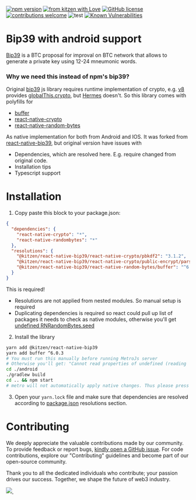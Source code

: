 [![npm version](https://img.shields.io/npm/v/@kitzen/react-native-bip39.svg)](https://www.npmjs.com/package/@kitzen/react-native-bip39) [![from kitzen with Love](https://img.shields.io/badge/from%20kitzen%20with-%F0%9F%A4%8D-red)](https://kitzen.io/) [![GitHub license](https://img.shields.io/badge/license-MIT-blue.svg)](https://github.com/kitzen-io/bip39-react-native/blob/master/LICENSE) [![contributions welcome](https://img.shields.io/badge/contributions-welcome-brightgreen.svg?style=flat)](https://github.com/akoidan/spainter/issues/new)  ![test](https://github.com/kitzen-io/bip39-react-native/workflows/build-publish/badge.svg) [![Known Vulnerabilities](https://snyk.io/test/github/kitzen-io/react-native-bip39/badge.svg)](https://snyk.io/test/github/kitzen-io/react-native-bip39)

# Bip39 with android support
[Bip39](https://github.com/bitcoin/bips/blob/master/bip-0039.mediawiki) is a BTC proposal for improval on BTC network that allows to generate a private key using 12-24 mneumonic words.

### Why we need this instead of npm's bip39?
Original [bip39](https://github.com/bitcoinjs/bip39) js library requires runtime implementation of crypto, e.g. [v8](https://v8.dev/) provides [globalThis.crypto](https://developer.mozilla.org/en-US/docs/Web/API/crypto_property), but [Hermes](https://reactnative.dev/docs/hermes) doesn't.
So this library comes with polyfills for
 - [buffer](https://developer.mozilla.org/en-US/docs/Glossary/Buffer)
 - [react-native-crypto](https://www.npmjs.com/package/react-native-crypto)
 - [react-native-random-bytes](https://www.npmjs.com/package/react-native-randombytes)

As native implementation for both from Android and IOS.
It was forked from [react-native-bip39](https://github.com/valora-inc/react-native-bip39), but original version have issues with
 - Dependencies, which are resolved here. E.g. require changed from original code.
 - Installation tips
 - Typescript support

# Installation
1. Copy paste this block to your package.json:
```json
{  
  "dependencies": {
    "react-native-crypto": "*",
    "react-native-randombytes": "*"
  },
  "resolutions": {
    "@kitzen/react-native-bip39/react-native-crypto/pbkdf2": "3.1.2",
    "@kitzen/react-native-bip39/react-native-crypto/public-encrypt/parse-asn1/pbkdf2": "3.1.2",
    "@kitzen/react-native-bip39/react-native-random-bytes/buffer": "^6.0.3"
  }
}
```
This is required! 
 - Resolutions are not applied from nested modules. So manual setup is required
 - Duplicating dependencies is required so react could pull up list of packages it needs to check as native modules, otherwise you'll get [undefined RNRandomBytes.seed](https://stackoverflow.com/questions/67019573/typeerror-null-is-not-an-object-evaluating-rnrandombytes-seed-react-native/76767229#76767229)

2. Install the library
```bash
yarn add @kitzen/react-native-bip39
yarn add buffer ^6.0.3
# You must run this manually before running MetroJs server
# Otherwise you'll get: "Cannot read properties of undefined (reading 'seed')"
cd ./android
./gradlew build
cd .. && npm start
# metro will not automatically apply native changes. Thus please press 'A' to deploy android
```
3. Open your `yarn.lock` file and make sure that dependencies are resolved according to [package.json](https://www.npmjs.com/package/@kitzen/react-native-bip39?activeTab=code) resolutions section.

# Contributing
We deeply appreciate the valuable contributions made by our community. 
To provide feedback or report bugs, [kindly open a GitHub issue](https://github.com/kitzen-io/bip39-react-native/issues/new).
For code contributions, explore our "Contributing" guidelines and become part of our open-source community. 

Thank you to all the dedicated individuals who contribute; your passion drives our success. Together, we shape the future of web3 industry.

<a href="https://github.com/kitzen-io/bip39-react-native/graphs/contributors">
  <img src="https://contrib.rocks/image?repo=kitzen-io/bip39-react-native&max=400&columns=20" />
  <img src="https://us-central1-tooljet-hub.cloudfunctions.net/github" width="0" height="0" />
</a>
